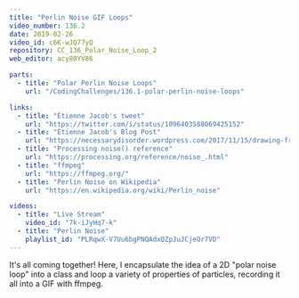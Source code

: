 ```yaml
---
title: "Perlin Noise GIF Loops"
video_number: 136.2
date: 2019-02-26
video_id: c6K-wJQ77yQ
repository: CC_136_Polar_Noise_Loop_2
web_editor: acy80YV86

parts:
  - title: "Polar Perlin Noise Loops"
    url: "/CodingChallenges/136.1-polar-perlin-noise-loops"

links:
  - title: "Étienne Jacob's tweet"
    url: "https://twitter.com/i/status/1096403588069425152"
  - title: "Étienne Jacob's Blog Post"
    url: "https://necessarydisorder.wordpress.com/2017/11/15/drawing-from-noise-and-then-making-animated-loopy-gifs-from-there/"
  - title: "Processing noise() reference"
    url: "https://processing.org/reference/noise_.html"
  - title: "ffmpeg"
    url: "https://ffmpeg.org/"
  - title: "Perlin Noise on Wikipedia"
    url: "https://en.wikipedia.org/wiki/Perlin_noise"

videos:
  - title: "Live Stream"
    video_id: "7k-iJyHq7-k"
  - title: "Perlin Noise"
    playlist_id: "PLRqwX-V7Uu6bgPNQAdxQZpJuJCjeOr7VD"
---
```


It's all coming together! Here, I encapsulate the idea of a 2D "polar noise loop" into a class and loop a variety of properties of particles, recording it all into a GIF with ffmpeg.
